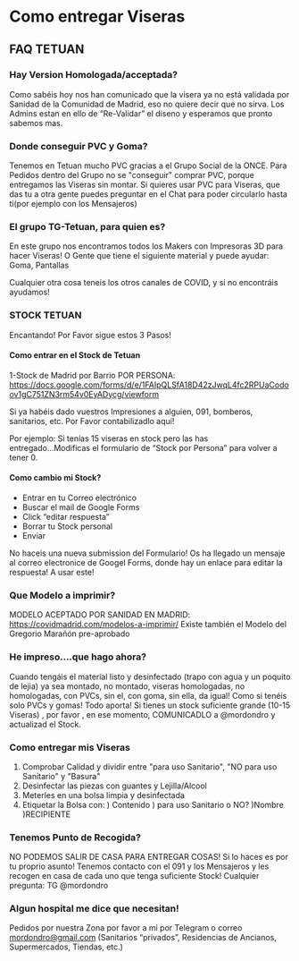 <p style="font-size: 2em;font-weight: bold;">
Como entregar Viseras</p>

## FAQ TETUAN

### Hay Version Homologada/acceptada?

Como sabéis hoy nos han comunicado que la visera ya no está validada por Sanidad de la Comunidad de Madrid, eso no quiere decir que no sirva.
Los Admins estan en ello de “Re-Validar” el diseno y esperamos que pronto sabemos mas.

### Donde conseguir PVC y Goma?

Tenemos en Tetuan mucho PVC gracias a el Grupo Social de la ONCE.
Para Pedidos dentro del Grupo no se "conseguir" comprar PVC, porque entregamos las Viseras sin montar.
Si quieres usar PVC para Viseras, que das tu a otra gente puedes preguntar en el Chat para poder circularlo hasta ti(por ejemplo con los Mensajeros)

### El grupo TG-Tetuan, para quien es?
En este grupo nos encontramos todos los Makers con Impresoras 3D para hacer Viseras!
O Gente que tiene el siguiente material y puede ayudar: Goma, Pantallas

Cualquier otra cosa teneis los otros canales de COVID, y si no encontráis ayudamos! 

### STOCK TETUAN

Encantando! Por Favor sigue estos 3 Pasos!

#### Como entrar en el Stock de Tetuan

1-Stock de Madrid por Barrio POR PERSONA: https://docs.google.com/forms/d/e/1FAIpQLSfA18D42zJwqL4fc2RPUaCodoov1gC751ZN3rm54v0EyADycg/viewform

Si ya habéis dado vuestros Impresiones a alguien, 091, bomberos, sanitarios, etc. Por Favor contabilizadlo aquí!

Por ejemplo:  Si tenías 15 viseras en stock pero las has entregado...Modificas el formulario de “Stock por Persona” para volver a tener 0.


#### Como cambio mi Stock?

- Entrar en tu Correo electrónico
- Buscar el mail de Google Forms
- Click “editar respuesta”
- Borrar tu Stock personal
- Enviar


No haceis una nueva submission del Formulario! Os ha llegado un mensaje al correo electronice de Googel Forms, donde hay un enlace para editar la respuesta!
A usar este!


### Que Modelo a imprimir?

MODELO ACEPTADO POR SANIDAD EN MADRID: https://covidmadrid.com/modelos-a-imprimir/
Existe también el Modelo del Gregorio Marañón pre-aprobado


### He impreso….que hago ahora?

Cuando tengáis el material listo y desinfectado (trapo con agua y un poquito de lejia)  ya sea montado, no montado, viseras homologadas, no homologadas, con PVCs, sin el, con goma, sin ella, da igual! Como si tenéis solo PVCs y gomas! Todo aporta! 
Si tienes un stock suficiente grande (10-15 Viseras) , por favor , en ese momento, COMUNICADLO a  @mordondro  y actualizad el Stock.

### Como entregar mis Viseras

1) Comprobar Calidad y dividir entre "para uso Sanitario", "NO para uso Sanitario"
 y "Basura"
2) Desinfectar las piezas con guantes y Lejilla/Alcool
3) Meterles en una bolsa limpia y desinfectada
4) Etiquetar la Bolsa con: ) Contenido ) para uso Sanitario o NO? )Nombre )RECIPIENTE

### Tenemos Punto de Recogida?

NO PODEMOS SALIR DE CASA PARA ENTREGAR COSAS! Si lo haces es por tu proprio asunto!
Tenemos contacto con el 091 y los Mensajeros y les recogen en casa de cada uno que tenga suficiente Stock! Cualquier pregunta: TG @mordondro


### Algun hospital me dice que necesitan!

Pedidos por nuestra Zona por favor a mi por Telegram o correo mordondro@gmail.com
(Sanitarios “privados”, Residencias de Ancianos, Supermercados, Tiendas, etc.)




